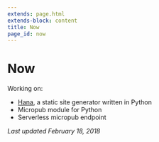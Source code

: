 ```yaml
---
extends: page.html
extends-block: content
title: Now
page_id: now
---
```

# Now

Working on:

* [Hana](https://github.com/mayo/hana), a static site generator written in Python
* Micropub module for Python
* Serverless micropub endpoint

*Last updated February 18, 2018*
